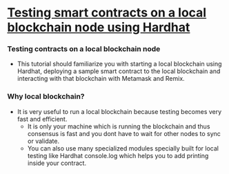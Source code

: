 # [Testing smart contracts on a local blockchain node using Hardhat](https://learnweb3.io/degrees/ethereum-developer-degree/junior/testing-smart-contracts-on-a-local-blockchain-node-using-hardhat/)

### Testing contracts on a local blockchain node
- This tutorial should familiarize you with starting a local blockchain using Hardhat, deploying a sample smart contract to the local blockchain and interacting with that blockchain with Metamask and Remix.

### Why local blockchain?
- It is very useful to run a local blockchain because testing becomes very fast and efficient.
    - It is only your machine which is running the blockchain and thus consensus is fast and you dont have to wait for other nodes to sync or validate.
    - You can also use many specialized modules specially built for local testing like Hardhat console.log which helps you to add printing inside your contract.

